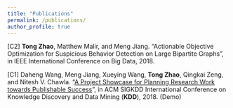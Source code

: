 ```yaml
---
title: "Publications"
permalink: /publications/
author_profile: true
---
```


[C2] **Tong Zhao**, Matthew Malir, and Meng Jiang. “Actionable Objective Optimization for Suspicious Behavior Detection on Large Bipartite Graphs”, in IEEE International Conference on Big Data, 2018.

[C1] Daheng Wang, Meng Jiang, Xueying Wang, **Tong Zhao**, Qingkai Zeng, and Nitesh V. Chawla. “[A Project Showcase for Planning Research Work towards Publishable Success](http://www.kdd.org/kdd2018/files/project-showcase/KDD18_paper_1712.pdf)”, in ACM SIGKDD International Conference on Knowledge Discovery and Data Mining (**KDD**), 2018. (Demo)
